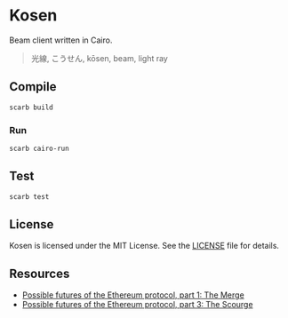 # Kosen

Beam client written in Cairo.

> 光線, こうせん, kōsen, beam, light ray

## Compile

```sh
scarb build
```

### Run

```sh
scarb cairo-run
```

## Test

```sh
scarb test
```

## License

Kosen is licensed under the MIT License. See the [LICENSE](LICENSE) file for details.

## Resources

- [Possible futures of the Ethereum protocol, part 1: The Merge](https://vitalik.eth.limo/general/2024/10/14/futures1.html)
- [Possible futures of the Ethereum protocol, part 3: The Scourge](https://vitalik.eth.limo/general/2024/10/20/futures3.html)
